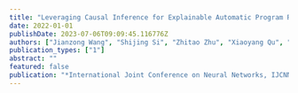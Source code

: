 ```yaml
---
title: "Leveraging Causal Inference for Explainable Automatic Program Repair"
date: 2022-01-01
publishDate: 2023-07-06T09:09:45.116776Z
authors: ["Jianzong Wang", "Shijing Si", "Zhitao Zhu", "Xiaoyang Qu", "Zhenhou Hong", "Jing Xiao"]
publication_types: ["1"]
abstract: ""
featured: false
publication: "*International Joint Conference on Neural Networks, IJCNN 2022, Padua, Italy, July 18-23, 2022*"
---
```


